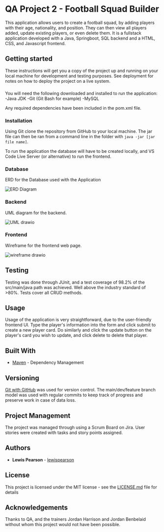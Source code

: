 # QA Project 2 - Football Squad Builder

This application allows users to create a football squad, by adding players with their age, nationality, and position. They can then view all players added, update existing players, or even delete them. It is a fullstack application developed with a Java, Springboot, SQL backend and a HTML, CSS, and Javascript frontend.

## Getting started

These instructions will get you a copy of the project up and running on your local machine for development and testing purposes. See deployment for notes on how to deploy the project on a live system.

###

You will need the following downloaded and installed to run the application:
-Java JDK
-Git (Git Bash for example)
-MySQL

Any required dependencies have been included in the pom.xml file.

### Installation

Using Git clone the repository from GitHub to your local machine. The jar file can then be ran from a command line in the folder with `java -jar [jar file name]`.

To run the application the database will have to be created locally, and VS Code Live Server (or alternative) to run the frontend.

### Database
ERD for the Database used with the Application

![ERD Diagram](https://user-images.githubusercontent.com/105277446/181787649-ff273280-b1d9-4f54-b5a5-3033af5ae279.png)
### Backend
UML diagram for the backend.

![UML drawio](https://user-images.githubusercontent.com/105277446/181787671-8194e168-bba4-493e-9da1-daba9a6d4705.png)
### Frontend
Wireframe for the frontend web page.

![wireframe drawio](https://user-images.githubusercontent.com/105277446/181787678-e0d6cfd3-cab1-41c0-a38b-d6b176c12f58.png)

## Testing
Testing was done through JUnit, and a test coverage of 98.2% of the src/main/java path was achieved. Well above the industry standard of >80%. Tests cover all CRUD methods. 

## Usage

Usage of the application is very straightforward, due to the user-friendly frontend UI. Type the player's information into the form and click submit to create a new player card. Do similarly and click the update button on the player's card you wish to update, and click delete to delete that player.

## Built With

* [Maven](https://maven.apache.org/) - Dependency Management

## Versioning

[Git with GitHub](http://GitHub.com/) was used for version control. The main/dev/feature branch model was used with regular commits to keep track of progress and preserve work in case of data loss.


## Project Management

The project was managed through using a Scrum Board on Jira. User stories were created with tasks and story points assigned.

## Authors
* **Lewis Pearson**  - [lewispearson](https://github.com/LewisPearsonGitHub)

## License

This project is licensed under the MIT license - see the [LICENSE.md](LICENSE.md) file for details 

## Acknowledgements
Thanks to QA, and the trainers Jordan Harrison and Jordan Benbelaid without whom this project would not have been possible.
